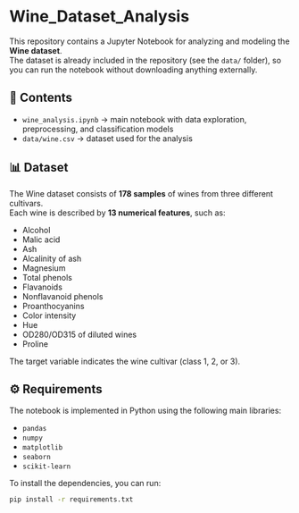# Wine_Dataset_Analysis

This repository contains a Jupyter Notebook for analyzing and modeling the **Wine dataset**.  
The dataset is already included in the repository (see the `data/` folder), so you can run the notebook without downloading anything externally.

## 📂 Contents
- `wine_analysis.ipynb` → main notebook with data exploration, preprocessing, and classification models
- `data/wine.csv` → dataset used for the analysis

## 📊 Dataset
The Wine dataset consists of **178 samples** of wines from three different cultivars.  
Each wine is described by **13 numerical features**, such as:
- Alcohol
- Malic acid
- Ash
- Alcalinity of ash
- Magnesium
- Total phenols
- Flavanoids
- Nonflavanoid phenols
- Proanthocyanins
- Color intensity
- Hue
- OD280/OD315 of diluted wines
- Proline

The target variable indicates the wine cultivar (class 1, 2, or 3).

## ⚙️ Requirements
The notebook is implemented in Python using the following main libraries:
- `pandas`
- `numpy`
- `matplotlib`
- `seaborn`
- `scikit-learn`

To install the dependencies, you can run:
```bash
pip install -r requirements.txt
